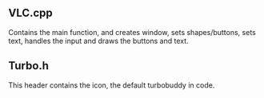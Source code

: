 ## VLC.cpp

Contains the main function, and creates window, sets shapes/buttons, sets text, handles the input and draws the buttons and text.

## Turbo.h

This header contains the icon, the default turbobuddy in code.
